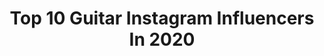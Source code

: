 ---
title: Top 10 Guitar Instagram Influencers In 2020
description: >-
  Find top guitar Instagram influencers in 2020. Most popular hashtags: #fender #guitar #rock #stratocaster.
platform: Instagram
profiles:
  - username: "coryjwong"
    fullname: >-
      CORY WONG
    location: "United States"
    followers: 167432
    engagement: 738
    commentsToLikes: 0.021466
    id: ck0uai0xlc75g0i19ne7ea7i7
    verified: true
    hashtags: "#guitar"
  - username: "guitar"
    fullname: >-
      Guitar.com
    location: "United States"
    followers: 73398
    engagement: 157
    commentsToLikes: 0.006196
    id: ck14gpbir6de50i190u5jemgs
    verified: false
    hashtags: "#lennon, #musicfestivalseason, #rickenbacker, #blackguard"
  - username: "guitarporn"
    fullname: >-
      𝙶𝚞𝚒𝚝𝚊𝚛𝙿𝚘𝚛𝚗®
    location: "United Kingdom"
    followers: 15077
    engagement: 244
    commentsToLikes: 0.006916
    id: ck5zp8kios7780i14reoeo49b
    verified: false
    hashtags: "#guitarporn, #overdrive, #guitarporn, #fender"
  - username: "jacksonfelt"
    fullname: >-
      Jackson Felt
    location: "United States"
    followers: 1059325
    engagement: 1704
    commentsToLikes: 0.090082
    id: ck5qbphuumr220i11dwfcgnzu
    verified: false
    hashtags: ""
  - username: "annie_foxy_"
    fullname: >-
      Annie ♡
    location: "Ukraine"
    followers: 169258
    engagement: 765
    commentsToLikes: 0.030247
    id: ck137k9kcbyur0i19qz15c4mp
    verified: false
    hashtags: ""
  - username: "moolattemusic"
    fullname: >-
      Moo Latte
    location: "South Africa"
    followers: 8831
    engagement: 1230
    commentsToLikes: 0.211702
    id: ck6tj3jkj1xtv0j71exn2j5mx
    verified: false
    hashtags: "#beatsforlease, #instrumentalbeats, #ableton, #workaholic"
  - username: "experience_jimi"
    fullname: >-
      experience_jimi
    location: "Italy"
    followers: 11375
    engagement: 1258
    commentsToLikes: 0.059186
    id: ck0w622b46jpz0i19nnykqx1o
    verified: false
    hashtags: "#guitarporn, #artwork, #iorestoacasa, #straturday"
  - username: "thetynedaniel"
    fullname: >-
      Dan Porter
    location: "United Kingdom"
    followers: 5658
    engagement: 2305
    commentsToLikes: 0.054576
    id: ck15tut66k0ed0i19qrv42o5n
    verified: false
    hashtags: "#loughborough, #light, #guitarist, #drummer"
  - username: "andytaylorofficial"
    fullname: >-
      Andy Taylor
    location: "United Kingdom"
    followers: 5511
    engagement: 1443
    commentsToLikes: 0.061990
    id: ck15pubj0znwx0i19nk2zofw7
    verified: false
    hashtags: "#reefband, #mrgarystringer, #jackbessant, #jessejameswoods"
  - username: "alien10969strays"
    fullname: >-
      Angie Zelli
    location: ""
    followers: 19165
    engagement: 1314
    commentsToLikes: 0.042260
    id: ck8t58qx0972x0j781lcr1zh7
    verified: false
    hashtags: "#emoaesthetic, #grungestyle, #greenhair, #scenehair"
---